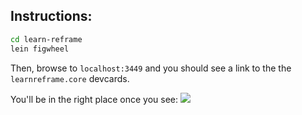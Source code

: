 ## Instructions:

```sh
cd learn-reframe
lein figwheel
```

Then, browse to `localhost:3449` and you should see a link to the the `learnreframe.core` devcards.

You'll be in the right place once you see:
![](https://storage.googleapis.com/blinkanalytics-dev.appspot.com/dev/reframedevcards.png)
